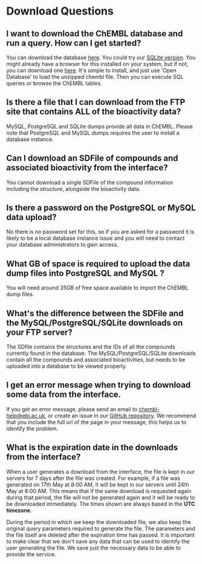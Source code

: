 # Download Questions

## I want to download the ChEMBL database and run a query. How can I get started?

You can download the database [here](https://chembl.gitbook.io/chembl-interface-documentation/downloads). You could try our [SQLite version](https://ftp.ebi.ac.uk/pub/databases/chembl/ChEMBLdb/latest/chembl\_33\_sqlite.tar.gz). You might already have a browser for this installed on your system, but if not, you can download one [here](http://sqlitebrowser.org). It's simple to install, and just use 'Open Database' to load the unzipped chembl file. Then you can execute SQL queries or browse the ChEMBL tables.

## Is there a file that I can download from the FTP site that contains ALL of the bioactivity data?

MySQL, PostgreSQL and SQLite dumps provide all data in ChEMBL. Please note that PostgreSQL and MySQL dumps requires the user to install a database instance.

## Can I download an SDFile of compounds and associated bioactivity from the interface?

You cannot download a single SDFile of the compound information including the structure, alongside the bioactivity data.&#x20;

## Is there a password on the PostgreSQL or MySQL data upload?

No there is no password set for this, so if you are asked for a password it is likely to be a local database instance issue and you will need to contact your database administrators to gain access.

## What GB of space is required to upload the data dump files into PostgreSQL and MySQL ?

You will need around 35GB of free space available to import the ChEMBL dump files.

## What's the difference between the SDFile and the MySQL/PostgreSQL/SQLite downloads on your FTP server?

The SDfile contains the structures and the IDs of all the compounds currently found in the database. The MySQL/PostgreSQL/SQLite downloads contain all the compounds and associated bioactivities, but needs to be uploaded into a database to be viewed properly.

## I get an error message when trying to download some data from the interface.

If you get an error message, please send an email to [chembl-help@ebi.ac.uk](mailto:chembl-help@ebi.ac.uk), or create an issue in our [GitHub repository](https://github.com/chembl/GLaDOS). We recommend that you include the full url of the page in your message, this helps us to identify the problem.&#x20;

## What is the expiration date in the downloads from the interface?

When a user generates a download from the interface, the file is kept in our servers for 7 days after the file was created. For example, if a file was generated on 17th May at 8:00 AM, it will be kept in our servers until 24th May at 8:00 AM. This means that if the same download is requested again during that period, the file will not be generated again and it will be ready to be downloaded immediately. The times shown are always based in the **UTC timezone**.&#x20;

During the period in which we keep the downloaded file, we also keep the original query parameters required to generate the file. The parameters and the file itself are deleted after the expiration time has passed.  It is important to make clear that we don't save any data that can be used to identify the user generating the file. We save just the necessary data to be able to provide the service. &#x20;
